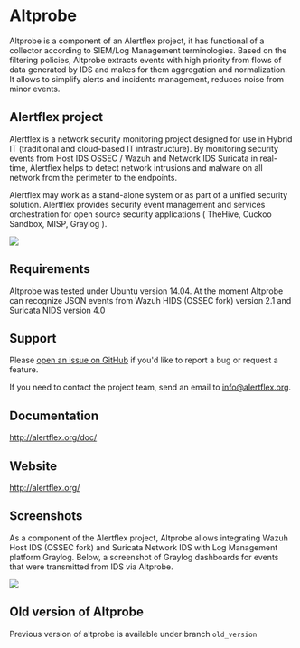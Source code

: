 # Altprobe

Altprobe is a component of an Alertflex project, it has functional of a collector according to SIEM/Log Management terminologies. 
Based on the filtering policies, Altprobe extracts events with high priority from flows of data generated by IDS and makes for them aggregation 
and normalization. It allows to simplify alerts and incidents management, reduces noise from minor events. 

## Alertflex project
Alertflex is a network security monitoring project designed for use in Hybrid IT (traditional and cloud-based IT infrastructure). 
By monitoring security events from Host IDS OSSEC / Wazuh and Network IDS Suricata in real-time, Alertflex helps to detect network intrusions and malware 
on all network from the perimeter to the endpoints.

Alertflex may work as a stand-alone system or as part of a unified security solution. Alertflex provides security event management and 
services orchestration for open source security applications ( TheHive, Cuckoo Sandbox, MISP, Graylog ).

![](https://github.com/olegzhr/altprobe/blob/master/img/arch.png)

## Requirements
Altprobe was tested under Ubuntu version 14.04.
At the moment Altprobe can recognize JSON events from Wazuh HIDS (OSSEC fork) version 2.1 and Suricata NIDS version 4.0

## Support
Please [open an issue on GitHub](https://github.com/olegzhr/altprobe/issues) if you'd like to report a bug or request a feature.

If you need to contact the project team, send an email to <info@alertflex.org>.

## Documentation
<http://alertflex.org/doc/>

## Website
<http://alertflex.org/>

## Screenshots
As a component of the Alertflex project, Altprobe allows integrating Wazuh Host IDS (OSSEC fork) and Suricata Network IDS with Log Management platform Graylog.
Below, a screenshot of Graylog dashboards for events that were transmitted from IDS via Altprobe.

![](https://github.com/olegzhr/altprobe/blob/master/img/graylog.jpg)

## Old version of Altprobe
Previous version of altprobe is available under branch ``old_version``



